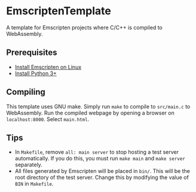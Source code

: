 # EmscriptenTemplate
 A template for Emscripten projects where C/C++ is compiled to WebAssembly.
 
 ## Prerequisites
 * [Install Emscripten on Linux](https://developer.mozilla.org/en-US/docs/WebAssembly/C_to_wasm)
 * [Install Python 3+](https://docs.python-guide.org/starting/install3/linux/)
 
 ## Compiling
 This template uses GNU make. Simply run `make` to compile to `src/main.c` to WebAssembly. Run the compiled webpage by opening a browser on `localhost:8000`. Select `main.html`.
 
 ## Tips
 * In `Makefile`, remove `all: main server` to stop hosting a test server automatically. If you do this, you must run `make main` and `make server` separately.
 * All files generated by Emscripten will be placed in `bin/`. This will be the root directory of the test server. Change this by modifying the value of `BIN` in `Makefile`.
